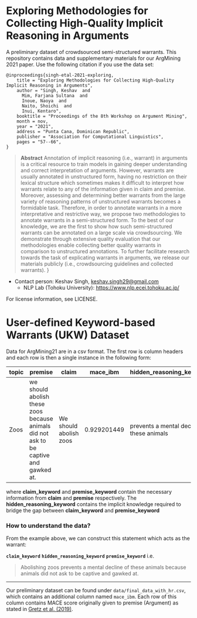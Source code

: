 # Exploring Methodologies for Collecting High-Quality Implicit Reasoning in Arguments

A preliminary dataset of crowdsourced semi-structured warrants. This repository contains data and supplementary materials for our ArgMining 2021 paper. Use the following citation if you use the data set:

```
@inproceedings{singh-etal-2021-exploring,
    title = "Exploring Methodologies for Collecting High-Quality Implicit Reasoning in Arguments",
    author = "Singh, Keshav  and
      Mim, Farjana Sultana  and
      Inoue, Naoya  and
      Naito, Shoichi  and
      Inui, Kentaro",
    booktitle = "Proceedings of the 8th Workshop on Argument Mining",
    month = nov,
    year = "2021",
    address = "Punta Cana, Dominican Republic",
    publisher = "Association for Computational Linguistics",
    pages = "57--66",
}
```
 
 > **Abstract** Annotation of implicit reasoning (i.e., warrant) in arguments is a critical resource to train models in gaining deeper understanding and correct interpretation of arguments. However, warrants are usually annotated in unstructured form, having no restriction on their lexical structure which sometimes makes it difficult to interpret how warrants relate to any of the information given in claim and premise. Moreover, assessing and determining better warrants from the large variety of reasoning patterns of unstructured warrants becomes a formidable task. Therefore, in order to annotate warrants in a more interpretative and restrictive way, we propose two methodologies to annotate warrants in a semi-structured form. To the best of our knowledge, we are the first to show how such semi-structured warrants can be annotated on a large scale via crowdsourcing. We demonstrate through extensive quality evaluation that our methodologies enable collecting better quality warrants in comparison to unstructured annotations. To further facilitate research towards the task of explicating warrants in arguments, we release our materials publicly (i.e., crowdsourcing guidelines and collected warrants).
}

* Contact person: Keshav Singh, keshav.singh29@gmail.com
  * NLP Lab (Tohoku University): https://www.nlp.ecei.tohoku.ac.jp/

For license information, see LICENSE. 

# User-defined Keyword-based Warrants (UKW) Dataset
Data for ArgMining21 are in a csv format. The first row is column headers and each row is then a single instance in the following form:

| topic  | premise | claim  | mace_ibm | hidden_reasoning_keyword  | claim_keyword | premise_keyword  |
| ------------- | ------------- | ------------- | ------------- | ------------- | ------------- | ------------- |
| Zoos	| we should abolish these zoos because animals did not ask to be captive and gawked at. |	We should abolish zoos | 0.929201449 |	prevents a mental decline of these animals |	Abolishing zoos |	because animals did not ask to be captive and gawked at. |

where **claim_keyword** and **premise_keyword** contain the necessary information from **claim** and **premise** respectively. The **hidden_reasoning_keyword** contains the implicit knowledge required to bridge the gap between **claim_keyword** and **premise_keyword**

### How to understand the data?

From the example above, we can construct this statement which acts as the warrant:

**`claim_keyword`** **`hidden_reasoning_keyword`** **`premise_keyword`** 
i.e. 

> Abolishing zoos prevents a mental decline of these animals because animals did not ask to be captive and gawked at.

---

Our preliminary dataset can be found under `data/final_data_with_hr.csv`, which contains an additional column named `mace_ibm`. Each row of this column contains MACE score originally given to premise (Argument) as stated in [Gretz et al. (2019)](https://arxiv.org/pdf/1911.11408.pdf). 
